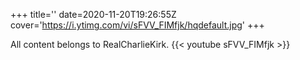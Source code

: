 +++
title=''
date=2020-11-20T19:26:55Z
cover='https://i.ytimg.com/vi/sFVV_FIMfjk/hqdefault.jpg'
+++

All content belongs to RealCharlieKirk.
{{< youtube sFVV_FIMfjk >}}
